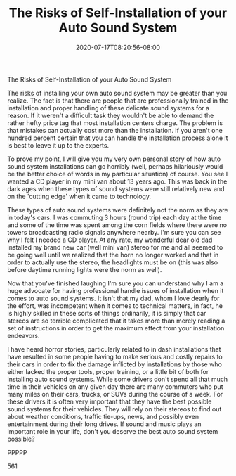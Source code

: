 ﻿---
title: "The Risks of Self-Installation of your Auto Sound System"
date: 2020-07-17T08:20:56-08:00
description: "Auto sound systems txt Tips for Web Success"
featured_image: "/images/Auto sound systems txt.jpg"
tags: ["Auto sound systems txt"]
---

The Risks of Self-Installation of your Auto Sound System

The risks of installing your own auto sound system may be greater than you realize. The fact is that there are people that are professionally trained in the installation and proper handling of these delicate sound systems for a reason. If it weren't a difficult task they wouldn't be able to demand the rather hefty price tag that most installation centers charge. The problem is that mistakes can actually cost more than the installation. If you aren't one hundred percent certain that you can handle the installation process alone it is best to leave it up to the experts. 

To prove my point, I will give you my very own personal story of how auto sound system installations can go horribly (well, perhaps hilariously would be the better choice of words in my particular situation) of course. You see I wanted a CD player in my mini van about 13 years ago. This was back in the dark ages when these types of sound systems were still relatively new and on the 'cutting edge' when it came to technology. 

These types of auto sound systems were definitely not the norm as they are in today's cars. I was commuting 3 hours (round trip) each day at the time and some of the time was spent among the corn fields where there were no towers broadcasting radio signals anywhere nearby. I'm sure you can see why I felt I needed a CD player. At any rate, my wonderful dear old dad installed my brand new car (well mini van) stereo for me and all seemed to be going well until we realized that the horn no longer worked and that in order to actually use the stereo, the headlights must be on (this was also before daytime running lights were the norm as well).

Now that you've finished laughing I'm sure you can understand why I am a huge advocate for having professional handle issues of installation when it comes to auto sound systems. It isn't that my dad, whom I love dearly for the effort, was incompetent when it comes to technical matters, in fact, he is highly skilled in these sorts of things ordinarily, it is simply that car stereos are so terrible complicated that it takes more than merely reading a set of instructions in order to get the maximum effect from your installation endeavors. 

I have heard horror stories, particularly related to in dash installations that have resulted in some people having to make serious and costly repairs to their cars in order to fix the damage inflicted by installations by those who either lacked the proper tools, proper training, or a little bit of both for installing auto sound systems. While some drivers don't spend all that much time in their vehicles on any given day there are many commuters who put many miles on their cars, trucks, or SUVs during the course of a week. For these drivers it is often very important that they have the best possible sound systems for their vehicles. They will rely on their stereos to find out about weather conditions, traffic tie-ups, news, and possibly even entertainment during their long drives. If sound and music plays an important role in your life, don't you deserve the best auto sound system possible?

PPPPP

561

